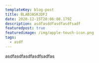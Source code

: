 ```yaml
---
templateKey: blog-post
title: BLABJASKJDFJ
date: 2020-12-15T20:06:08.179Z
description: asdfasddfasdfasdfsadf
featuredpost: true
featuredimage: /img/apple-touch-icon.png
tags:
  - asdf
---
```

asdfasdfasdfasdfsadfas